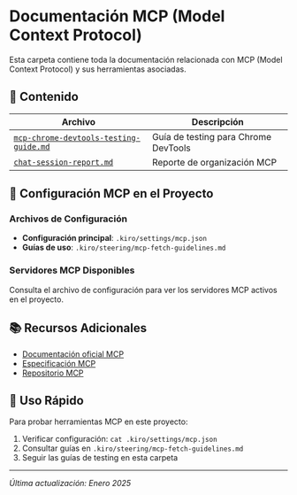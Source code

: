 # Documentación MCP (Model Context Protocol)

Esta carpeta contiene toda la documentación relacionada con MCP (Model Context Protocol) y sus herramientas asociadas.

## 📁 Contenido

| Archivo                                                                          | Descripción                          |
| -------------------------------------------------------------------------------- | ------------------------------------ |
| [`mcp-chrome-devtools-testing-guide.md`](./mcp-chrome-devtools-testing-guide.md) | Guía de testing para Chrome DevTools |
| [`chat-session-report.md`](./chat-session-report.md)                             | Reporte de organización MCP          |

## 🔧 Configuración MCP en el Proyecto

### Archivos de Configuración
- **Configuración principal**: `.kiro/settings/mcp.json`
- **Guías de uso**: `.kiro/steering/mcp-fetch-guidelines.md`

### Servidores MCP Disponibles
Consulta el archivo de configuración para ver los servidores MCP activos en el proyecto.

## 📚 Recursos Adicionales

- [Documentación oficial MCP](https://modelcontextprotocol.io/)
- [Especificación MCP](https://spec.modelcontextprotocol.io/)
- [Repositorio MCP](https://github.com/modelcontextprotocol)

## 🚀 Uso Rápido

Para probar herramientas MCP en este proyecto:

1. Verificar configuración: `cat .kiro/settings/mcp.json`
2. Consultar guías en `.kiro/steering/mcp-fetch-guidelines.md`
3. Seguir las guías de testing en esta carpeta

---

*Última actualización: Enero 2025*
